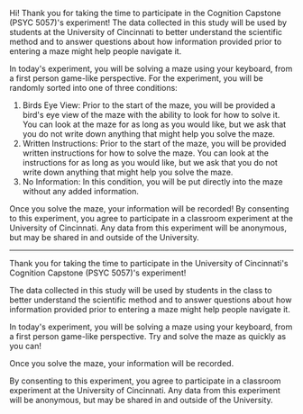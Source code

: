 Hi! Thank you for taking the time to participate in the Cognition Capstone (PSYC 5057)'s experiment! The data collected in this study will be used by students at the University of Cincinnati to better understand the scientific method and to answer questions about how information provided prior to entering a maze might help people navigate it. 

In today's experiment, you will be solving a maze using your keyboard, from a first person game-like perspective. For the experiment, you will be randomly sorted into one of three conditions:

1. Birds Eye View: Prior to the start of the maze, you will be provided a bird's eye view of the maze with the ability to look for how to solve it. You can look at the maze for as long as you would like, but we ask that you do not write down anything that might help you solve the maze.
2. Written Instructions: Prior to the start of the maze, you will be provided written instructions for how to solve the maze. You can look at the instructions for as long as you would like, but we ask that you do not write down anything that might help you solve the maze.
3. No Information: In this condition, you will be put directly into the maze without any added information.

Once you solve the maze, your information will be recorded! By consenting to this experiment, you agree to participate in a classroom experiment at the University of Cincinnati. Any data from this experiment will be anonymous, but may be shared in and outside of the University. 

___
Thank you for taking the time to participate in the University of Cincinnati's Cognition Capstone (PSYC 5057)'s experiment! 

The data collected in this study will be used by students in the class to better understand the scientific method and to answer questions about how information provided prior to entering a maze might help people navigate it. 

In today's experiment, you will be solving a maze using your keyboard, from a first person game-like perspective. Try and solve the maze as quickly as you can!

Once you solve the maze, your information will be recorded.

By consenting to this experiment, you agree to participate in a classroom experiment at the University of Cincinnati. Any data from this experiment will be anonymous, but may be shared in and outside of the University. 